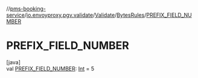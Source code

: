 //[pms-booking-service](../../../../index.md)/[io.envoyproxy.pgv.validate](../../index.md)/[Validate](../index.md)/[BytesRules](index.md)/[PREFIX_FIELD_NUMBER](-p-r-e-f-i-x_-f-i-e-l-d_-n-u-m-b-e-r.md)

# PREFIX_FIELD_NUMBER

[java]\
val [PREFIX_FIELD_NUMBER](-p-r-e-f-i-x_-f-i-e-l-d_-n-u-m-b-e-r.md): [Int](https://kotlinlang.org/api/core/kotlin-stdlib/kotlin/-int/index.html) = 5